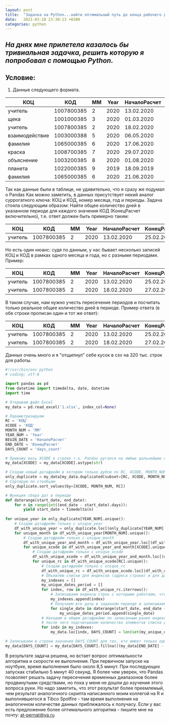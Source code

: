 ```yaml
---
layout: post
title:  "Задачка на Python...найти оптимальный путь до конца рабочего дня"
date:   2021-03-28 23:30:13 +0300
categories: python
---
```


## _На днях мне прилетела казалось бы тривиальная задачка, решить которую я попробовал с помощью Python._ 

## Условие:

1. Данные следующего формата. 

|КОЦ	|КОД	|MM	|Year	|НачалоРасчет	|КонецРасчет|
|------|------|------|------|------|------|
|учитель	|1007800385	|2	|2020	|13.02.2020	|29.02.2020|
|щека	            |1001000385	|3	|2020	|01.03.2020	|11.03.2020|
|учитель	|1007800385	|2	|2020	|18.02.2020	|30.02.2020|
|взаимодействие    |1003000388	|5	|2020	|06.05.2020	|12.05.2020|
|фамилия	|1065000385	|6	|2020	|17.06.2020	|23.06.2020|
|краска	|1008700385	|7	|2020	|29.07.2020	|31.07.2020|
|объяснение	|1003200385	|8	|2020	|01.08.2020	|04.08.2020|
|планета	|1022000385	|9	|2019	|18.09.2019	|24.09.2019|
|фамилия	|1065000385	|6	|2020	|21.06.2020	|28.06.2020|

Так как данные были в таблице, не удивительно, что я сразу же подумал о Pandas
Как можно заметить, в данных присутствует некий аналог суррогатного ключа: КОЦ и КОД, номер месяца, год и периоды.
Задача стояла следующим образом:
Найти общее количество дней в указанном периоде для каждого значения КОД (КонецРасчет включительно), т.е. ответ должен быть примерно таким:

|КОЦ	|КОД	|MM	|Year	|НачалоРасчет	|КонецРасчет| Ответ|
|------|------|------|------|------|------|------|
|учитель	|1007800385	|2	|2020	|13.02.2020	|25.02.2020|13|

Но есть один нюанс: судя по данным, у нас бывает несколько записей КОЦ и КОД в рамках одного месяца и года, но с разными периодами. Пример:

|КОЦ	|КОД	|MM	|Year	|НачалоРасчет	|КонецРасчет|
|------|------|------|------|------|------|
|учитель	|1007800385	|2	|2020	|13.02.2020	|25.02.2020|
|учитель	|1007800385	|2	|2020	|18.02.2020	|27.02.2020|

В таком случае, нам нужно учесть пересечение периодов и посчитать только реальное общее количество дней в периоде. Пример ответа (в обе строки прописан один и тот же ответ):

|КОЦ	|КОД	|MM	|Year	|НачалоРасчет	|КонецРасчет| Ответ|
|------|------|------|------|------|------|------|
|учитель	|1007800385	|2	|2020	|13.02.2020	|25.02.2020|15|
|учитель	|1007800385	|2	|2020	|18.02.2020	|27.02.2020|15|

Данных очень много и я "отщипнул" себе кусок в csv на 320 тыс. строк для работы.

```python
#!/usr/bin/env python
# coding: utf-8

import pandas as pd
from datetime import timedelta, date, datetime
import time

# Открываю файл Excel
my_data = pd.read_excel('1.xlsx', index_col=None)

# Параметризируем
RC = 'КОЦ'
XCODE = 'КОД'
MONTH_NUM = 'MM'
YEAR_NUM = 'Year'
BEGIN_DATE = 'НачалоРасчет'
END_DATE = 'КонецРасчет'
DAYS_COUNT = 'days_count'

# Привожу весь XCODE к строке т.к. Pandas ругался на любые дальнейшие операции с данными в столбце из-за их разнородности
my_data[XCODE] = my_data[XCODE].astype(str)

# Создаю новый датафрейм в котором только дубли по RC, XCODE, MONTH_NUM, YEAR_NUM
only_duplicate = my_data[my_data.duplicated(subset=[RC, XCODE, MONTH_NUM, YEAR_NUM], keep=False)]
# Сортирую по столбцам
only_duplicate.sort_values(by=[XCODE, MONTH_NUM, RC])

# Функция сбора дат в периоде
def daterange(start_date, end_date):
    for n in range(int((end_date - start_date).days)):
        yield start_date + timedelta(n)
        
for unique_year in only_duplicate[YEAR_NUM].unique():
    # Создаю датафрейм только с unique_year
    df_with_unique_year = only_duplicate.loc[(only_duplicate[YEAR_NUM] == unique_year)]
    for unique_month in df_with_unique_year[MONTH_NUM].unique():
        # Создаю датафрейм только с unique_month
        df_with_unique_year_and_month = df_with_unique_year.loc[(df_with_unique_year[MONTH_NUM] == unique_month)]
        for unique_xcode in df_with_unique_year_and_month[XCODE].unique():
            # Создаю датафрейм только с unique_xcode
            df_with_unique_xcode = df_with_unique_year_and_month.loc[(df_with_unique_year_and_month[XCODE] == unique_xcode)]
            for unique_rc in df_with_unique_xcode[RC].unique():
                # Создаю датафрейм только с unique_rc
                df_with_unique_rc = df_with_unique_xcode.loc[(df_with_unique_xcode[RC] == unique_rc)]
                # Объявляю списки для индексов (адреса строки) и для дат начала и окончания
                my_indexes = []
                my_unique_dates_period = []
                for index, row in df_with_unique_rc.iterrows():
                    # Записываем индексы строк с которыми работаем, чтоб потом найти их в общем датафрейме
                    my_indexes.append(index)
                    # Получаем все даты в заданном периоде и записываем все даты в список дат
                    for single_date in daterange(start_date, end_date + timedelta(1)):
                        my_unique_dates_period.append(single_date)
                # Находим в общем датафрейме по записанным ранее индексам нужные строки и оставляем в списке с датами только уникальные значения
                # после чего подсчитываем количество элементов списка дат и записываем в столбец DAYS_COUNT
                for indx in my_indexes:
                    my_data.loc[indx, DAYS_COUNT] = len(set(my_unique_dates_period))

# Записываем в строки значения DAYS_COUNT для тех, кто имеет только одну запись простой разницей END_DATE и BEGIN_DATE + 1
my_data[DAYS_COUNT] = my_data[DAYS_COUNT].fillna(((my_data[END_DATE] - my_data[BEGIN_DATE]).dt.days) + 1)
```
В результате задача решена, но встает вопрос оптимальности алгоритма и скорости ее выполнения. При первичном запуске на ноутбуке, время выполнения было около 8,5 минут. При последующих запусках стабильно 5 минут 40 секунд. Я более чем уверен, что Pandas позволяет решать задачу пересечения временных диапазонов более продвинутыми средствами, но пока у меня не дошли до изучения этого вопроса руки. Но надо заметить, что этот результат более преемлемый, чем результат аналогичного скрипта написанного моим коллегой на R и выполнявшегося в Tibco Spotfire - там время выполнения на аналогичном количестве данных приближалось к получасу. Если у вас есть предложение более оптимального алгоритма - пишите мне на почту: <at-pernat@ya.ru> 